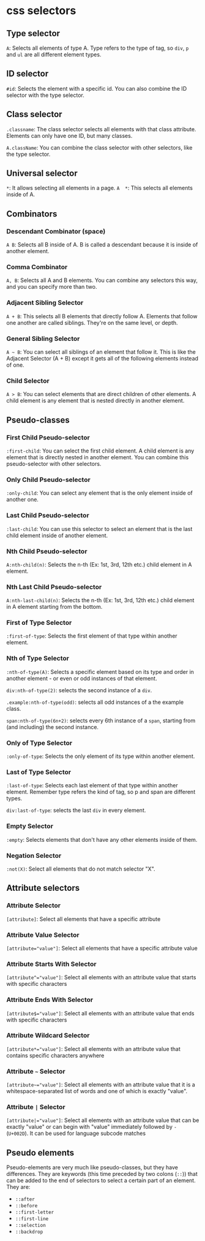 # css selectors

## Type selector

`A`: Selects all elements of type A. Type refers to the type of tag, so `div`, `p` and `ul` are all different element types.

## ID selector

`#id`: Selects the element with a specific id. You can also combine the ID selector with the type selector.

## Class selector

`.classname`: The class selector selects all elements with that class attribute. Elements can only have one ID, but many classes.

`A.className`: You can combine the class selector with other selectors, like the type selector.

## Universal selector

`*`: It allows selecting all elements in a page.
`A  *`: This selects all elements inside of A.

## Combinators

### Descendant Combinator (space)

`A B`: Selects all B inside of A. B is called a descendant because it is inside of another element.

### Comma Combinator

`A, B`: Selects all A and B elements. You can combine any selectors this way, and you can specify more than two.

### Adjacent Sibling Selector

`A + B`: This selects all B elements that directly follow A. Elements that follow one another are called siblings. They're on the same level, or depth.

### General Sibling Selector

`A ~ B`: You can select all siblings of an element that follow it. This is like the Adjacent Selector (A + B) except it gets all of the following elements instead of one.

### Child Selector

`A > B`: You can select elements that are direct children of other elements. A child element is any element that is nested directly in another element.

## Pseudo-classes

### First Child Pseudo-selector

`:first-child`: You can select the first child element. A child element is any element that is directly nested in another element. You can combine this pseudo-selector with other selectors.

### Only Child Pseudo-selector

`:only-child`: You can select any element that is the only element inside of another one.

### Last Child Pseudo-selector

`:last-child`: You can use this selector to select an element that is the last child element inside of another element.

### Nth Child Pseudo-selector

`A:nth-child(n)`: Selects the n-th (Ex: 1st, 3rd, 12th etc.) child element in A element.

### Nth Last Child Pseudo-selector

`A:nth-last-child(n)`: Selects the n-th (Ex: 1st, 3rd, 12th etc.) child element in A element starting from the bottom.

### First of Type Selector

`:first-of-type`: Selects the first element of that type within another element.

### Nth of Type Selector

`:nth-of-type(A)`: Selects a specific element based on its type and order in another element - or even or odd instances of that element.

`div:nth-of-type(2)`: selects the second instance of a `div`.

`.example:nth-of-type(odd)`: selects all odd instances of a the example class.

`span:nth-of-type(6n+2)`: selects every 6th instance of a `span`, starting from (and including) the second instance.

### Only of Type Selector

`:only-of-type`: Selects the only element of its type within another element.

### Last of Type Selector

`:last-of-type`: Selects each last element of that type within another element. Remember type refers the kind of tag, so p and span are different types.

`div:last-of-type`: selects the last `div` in every element.

### Empty Selector

`:empty`: Selects elements that don't have any other elements inside of them.

### Negation Selector

`:not(X)`: Select all elements that do not match selector "X".

## Attribute selectors

### Attribute Selector

`[attribute]`: Select all elements that have a specific attribute

### Attribute Value Selector

`[attribute="value"]`: Select all elements that have a specific attribute value

### Attribute Starts With Selector

`[attribute^="value"]`: Select all elements with an attribute value that starts with specific characters

### Attribute Ends With Selector

`[attribute$="value"]`: Select all elements with an attribute value that ends with specific characters

### Attribute Wildcard Selector

`[attribute*="value"]`: Select all elements with an attribute value that contains specific characters anywhere

### Attribute `~` Selector

`[attribute~="value"]`: Select all elements with an attribute value that it is a whitespace-separated list of words and one of which is exactly "value".

### Attribute `|` Selector

`[attribute|="value"]`: Select all elements with an attribute value that can be exactly "value" or can begin with "value" immediately followed by `-` (`U+002D`). It can be used for language subcode matches

## Pseudo elements

Pseudo-elements are very much like pseudo-classes, but they have differences. They are keywords (this time preceded by two colons (`::`)) that can be added to the end of selectors to select a certain part of an element. They are:

- `::after`
- `::before`
- `::first-letter`
- `::first-line`
- `::selection`
- `::backdrop`

